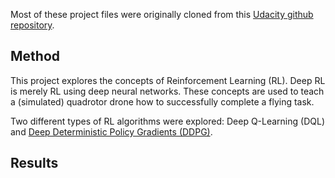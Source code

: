 Most of these project files were originally cloned from this [Udacity github repository](https://github.com/udacity/RL-Quadcopter-2). 

## Method

This project explores the concepts of Reinforcement Learning (RL). Deep RL is merely RL using deep neural networks.
These concepts are used to teach a (simulated) quadrotor drone how to successfully complete a flying task.

Two different types of RL algorithms were explored: Deep Q-Learning (DQL) and [Deep Deterministic Policy Gradients (DDPG)](https://arxiv.org/abs/1509.02971).

## Results


